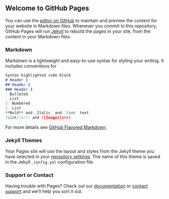 ## Welcome to GitHub Pages
 You can use the [editor on GitHub](https://github.com/feixuedi/feixuedi.github.io/edit/master/README.md) to maintain and preview the content for your website in Markdown files.
 Whenever you commit to this repository, GitHub Pages will run [Jekyll](https://jekyllrb.com/) to rebuild the pages in your site, from the content in your Markdown files.
 ### Markdown
 Markdown is a lightweight and easy-to-use syntax for styling your writing. It includes conventions for
 ```markdown
Syntax highlighted code block
 # Header 1
## Header 2
### Header 3
 - Bulleted
- List
 1. Numbered
2. List
 **Bold** and _Italic_ and `Code` text
 [Link](url) and ![Image](src)
```
 For more details see [GitHub Flavored Markdown](https://guides.github.com/features/mastering-markdown/).
 ### Jekyll Themes
 Your Pages site will use the layout and styles from the Jekyll theme you have selected in your [repository settings](https://github.com/feixuedi/feixuedi.github.io/settings). The name of this theme is saved in the Jekyll `_config.yml` configuration file.
 ### Support or Contact
 Having trouble with Pages? Check out our [documentation](https://help.github.com/categories/github-pages-basics/) or [contact support](https://github.com/contact) and we’ll help you sort it out.
